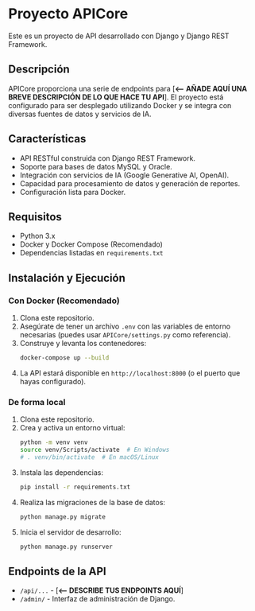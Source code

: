 # Proyecto APICore

Este es un proyecto de API desarrollado con Django y Django REST Framework.

## Descripción

APICore proporciona una serie de endpoints para [**<-- AÑADE AQUÍ UNA BREVE DESCRIPCIÓN DE LO QUE HACE TU API**]. 
El proyecto está configurado para ser desplegado utilizando Docker y se integra con diversas fuentes de datos y servicios de IA.

## Características

*   API RESTful construida con Django REST Framework.
*   Soporte para bases de datos MySQL y Oracle.
*   Integración con servicios de IA (Google Generative AI, OpenAI).
*   Capacidad para procesamiento de datos y generación de reportes.
*   Configuración lista para Docker.

## Requisitos

*   Python 3.x
*   Docker y Docker Compose (Recomendado)
*   Dependencias listadas en `requirements.txt`

## Instalación y Ejecución

### Con Docker (Recomendado)

1.  Clona este repositorio.
2.  Asegúrate de tener un archivo `.env` con las variables de entorno necesarias (puedes usar `APICore/settings.py` como referencia).
3.  Construye y levanta los contenedores:
    ```bash
    docker-compose up --build
    ```
4.  La API estará disponible en `http://localhost:8000` (o el puerto que hayas configurado).

### De forma local

1.  Clona este repositorio.
2.  Crea y activa un entorno virtual:
    ```bash
    python -m venv venv
    source venv/Scripts/activate  # En Windows
    # . venv/bin/activate  # En macOS/Linux
    ```
3.  Instala las dependencias:
    ```bash
    pip install -r requirements.txt
    ```
4.  Realiza las migraciones de la base de datos:
    ```bash
    python manage.py migrate
    ```
5.  Inicia el servidor de desarrollo:
    ```bash
    python manage.py runserver
    ```

## Endpoints de la API

*   `/api/...` - [**<-- DESCRIBE TUS ENDPOINTS AQUÍ**]
*   `/admin/` - Interfaz de administración de Django.

